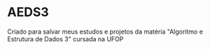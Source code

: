# AEDS3
Criado para salvar meus estudos e projetos da matéria "Algoritmo e Estrutura de Dados 3" cursada na UFOP
